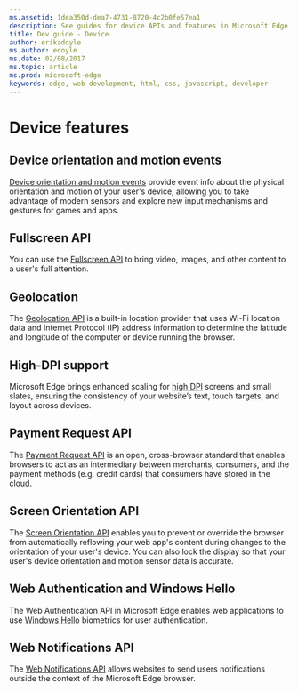 ```yaml
---
ms.assetid: 1dea350d-dea7-4731-8720-4c2b0fe57ea1
description: See guides for device APIs and features in Microsoft Edge like the Fullscreen API and High DPI support.
title: Dev guide - Device
author: erikadoyle
ms.author: edoyle
ms.date: 02/08/2017
ms.topic: article
ms.prod: microsoft-edge
keywords: edge, web development, html, css, javascript, developer
---
```


# Device features

## Device orientation and motion events
[Device orientation and motion events](./device/device-orientation-and-motion-events.md) provide event info about the physical orientation and motion of your user's device, allowing you to take advantage of modern sensors and explore new input mechanisms and gestures for games and apps.

## Fullscreen API
You can use the [Fullscreen API](./device/fullscreen-API.md) to bring video, images, and other content to a user's full attention.

## Geolocation
The [Geolocation API](./device/Geolocation.md) is a built-in location provider that uses Wi-Fi location data and Internet Protocol (IP) address information to determine the latitude and longitude of the computer or device running the browser.

## High-DPI support
Microsoft Edge brings enhanced scaling for [high DPI](./device/high-DPI-support.md) screens and small slates, ensuring the consistency of your website’s text, touch targets, and layout across devices.

## Payment Request API
The [Payment Request API](./device/Payment-Request-API.md) is an open, cross-browser standard that enables browsers to act as an intermediary between merchants, consumers, and the payment methods (e.g. credit cards) that consumers have stored in the cloud.


## Screen Orientation API
The [Screen Orientation API](./device/screen-Orientation-API.md) enables you to prevent or override the browser from automatically reflowing your web app's content during changes to the orientation of your user's device. You can also lock the display so that your user's device orientation and motion sensor data is accurate.

## Web Authentication and Windows Hello
The Web Authentication API in Microsoft Edge enables web applications to use [Windows Hello](http://go.microsoft.com/fwlink/p/?LinkID=624961) biometrics for user authentication.

## Web Notifications API
The [Web Notifications API](./device/web-Notifications-API.md) allows websites to send users notifications outside the context of the Microsoft Edge browser.
